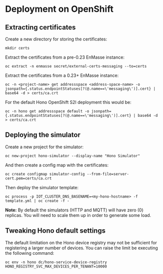 
# Deployment on OpenShift

## Extracting certificates

Create a new directory for storing the certificates:

    mkdir certs

Extract the certificates from a pre-0.23 EnMasse instance:

    oc extract -n enmasse secret/external-certs-messaging --to=certs

Extract the certificates from a 0.23+ EnMasse instance:

    oc -n <project-name> get addressspace <address-space-name> -o jsonpath={.status.endpointStatuses[?(@.name==\'messaging\')].cert} | base64 -d > certs/ca.crt

For the default Hono OpenShift S2I deployment this would be:

    oc -n hono get addressspace default -o jsonpath={.status.endpointStatuses[?(@.name==\'messaging\')].cert} | base64 -d > certs/ca.crt

## Deploying the simulator

Create a new project for the simulator:

    oc new-project hono-simulator --display-name "Hono Simulator"

And then create a config map with the certificates:

    oc create configmap simulator-config --from-file=server-cert.pem=certs/ca.crt

Then deploy the simulator template:

    oc process -p IOT_CLUSTER_DNS_BASENAME=<my-hono-hostname> -f template.yml | oc create -f -

**Note:** By default the simulators (HTTP and MQTT) will have zero (0) replicas.
You will need to scale them up in order to generate some load.

## Tweaking Hono default settings

The default limitation on the Hono device registry may not be sufficient for
registering a larger number of devices. You can raise the limit be executing
the following command:

    oc env -n hono dc/hono-service-device-registry HONO_REGISTRY_SVC_MAX_DEVICES_PER_TENANT=10000
